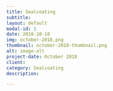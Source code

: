 ```yaml
---
title: Sealcoating
subtitle:
layout: default
modal-id: 1
date: 2018-10-10
img: october-2018.png
thumbnail: october-2018-thumbnail.png
alt: image-alt
project-date: October 2018
client: 
category: Sealcoating
description:

---
```

